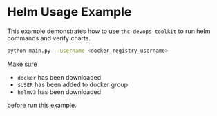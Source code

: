 # Helm Usage Example
 
This example demonstrates how to use `thc-devops-toolkit` to run helm commands and verify charts.

```bash
python main.py --username <docker_registry_username>
```

Make sure
- `docker` has been downloaded
- `$USER` has been added to docker group
- `helmv3` has been downloaded

before run this example.
